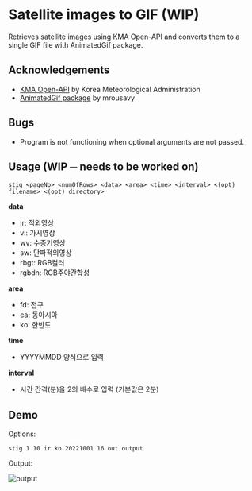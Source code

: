 # Satellite images to GIF (WIP)

Retrieves satellite images using KMA Open-API and converts them to a single GIF file with AnimatedGif package.

## Acknowledgements

 - [KMA Open-API](https://www.data.go.kr/data/15058167/openapi.do) by Korea Meteorological Administration
 - [AnimatedGif package](https://github.com/mrousavy/AnimatedGif) by mrousavy
 
## Bugs

- Program is not functioning when optional arguments are not passed.

## Usage (WIP ─ needs to be worked on)

```
stig <pageNo> <numOfRows> <data> <area> <time> <interval> <(opt) filename> <(opt) directory>
```
**data**
- ir: 적외영상
- vi: 가시영상
- wv: 수증기영상
- sw: 단파적외영상
- rbgt: RGB컬러
- rgbdn: RGB주야간합성

**area**
- fd: 전구
- ea: 동아시아
- ko: 한반도

**time**
- YYYYMMDD 양식으로 입력

**interval**
- 시간 간격(분)을 2의 배수로 입력 (기본값은 2분)

## Demo

Options:

```
stig 1 10 ir ko 20221001 16 out output
```

Output:

![output](img/output_resized.gif)

